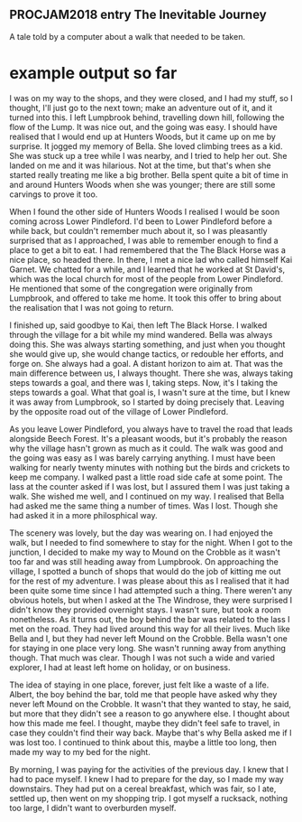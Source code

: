 PROCJAM2018 entry The Inevitable Journey
-------------

A tale told by a computer about a walk that needed to be taken.


example output so far
====

I was on my way to the shops, and they were closed, and I had my
stuff, so I thought, I'll just go to the next town; make an adventure
out of it, and it turned into this. I left Lumpbrook behind,
travelling down hill, following the flow of the Lump. It was nice out,
and the going was easy. I should have realised that I would end up at
Hunters Woods, but it came up on me by surprise. It jogged my memory
of Bella. She loved climbing trees as a kid. She was stuck up a tree
while I was nearby, and I tried to help her out. She landed on me and
it was hilarious. Not at the time, but that's when she started really
treating me like a big brother. Bella spent quite a bit of time in and
around Hunters Woods when she was younger; there are still some
carvings to prove it too.

When I found the other side of Hunters Woods I realised I would be
soon coming across Lower Pindleford. I'd been to Lower Pindleford
before a while back, but couldn't remember much about it, so I was
pleasantly surprised that as I approached, I was able to remember
enough to find a place to get a bit to eat. I had remembered that the
The Black Horse was a nice place, so headed there. In there, I met a
nice lad who called himself Kai Garnet. We chatted for a while, and I
learned that he worked at St David's, which was the local church for
most of the people from Lower Pindleford. He mentioned that some of
the congregation were originally from Lumpbrook, and offered to take
me home. It took this offer to bring about the realisation that I was
not going to return.

I finished up, said goodbye to Kai, then left The Black Horse. I
walked through the village for a bit while my mind wandered. Bella was
always doing this. She was always starting something, and just when
you thought she would give up, she would change tactics, or redouble
her efforts, and forge on. She always had a goal. A distant horizon to
aim at. That was the main difference between us, I always thought.
There she was, always taking steps towards a goal, and there was I,
taking steps. Now, it's I taking the steps towards a goal. What that
goal is, I wasn't sure at the time, but I knew it was away from
Lumpbrook, so I started by doing precisely that. Leaving by the
opposite road out of the village of Lower Pindleford.

As you leave Lower Pindleford, you always have to travel the road that
leads alongside Beech Forest. It's a pleasant woods, but it's probably
the reason why the village hasn't grown as much as it could. The walk
was good and the going was easy as I was barely carrying anything. I
must have been walking for nearly twenty minutes with nothing but the
birds and crickets to keep me company. I walked past a little road
side cafe at some point. The lass at the counter asked if I was lost,
but I assured them I was just taking a walk. She wished me well, and I
continued on my way. I realised that Bella had asked me the same thing
a number of times. Was I lost. Though she had asked it in a more
philosphical way.

The scenery was lovely, but the day was wearing on. I had enjoyed the
walk, but I needed to find somewhere to stay for the night. When I got
to the junction, I decided to make my way to Mound on the Crobble as
it wasn't too far and was still heading away from Lumpbrook. On
approaching the village, I spotted a bunch of shops that would do the
job of kitting me out for the rest of my adventure. I was please about
this as I realised that it had been quite some time since I had
attempted such a thing. There weren't any obvious hotels, but when I
asked at the The Windrose, they were surprised I didn't know they
provided overnight stays. I wasn't sure, but took a room nonetheless.
As it turns out, the boy behind the bar was related to the lass I met
on the road. They had lived around this way for all their lives. Much
like Bella and I, but they had never left Mound on the Crobble. Bella
wasn't one for staying in one place very long. She wasn't running away
from anything though. That much was clear. Though I was not such a
wide and varied explorer, I had at least left home on holiday, or on
business.

The idea of staying in one place, forever, just felt like a waste of a
life. Albert, the boy behind the bar, told me that people have asked
why they never left Mound on the Crobble. It wasn't that they wanted
to stay, he said, but more that they didn't see a reason to go
anywhere else. I thought about how this made me feel. I thought, maybe
they didn't feel safe to travel, in case they couldn't find their way
back. Maybe that's why Bella asked me if I was lost too. I continued
to think about this, maybe a little too long, then made my way to my
bed for the night.

By morning, I was paying for the activities of the previous day. I
knew that I had to pace myself. I knew I had to prepare for the day,
so I made my way downstairs. They had put on a cereal breakfast, which
was fair, so I ate, settled up, then went on my shopping trip. I got
myself a rucksack, nothing too large, I didn't want to overburden
myself.
